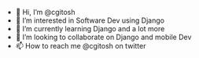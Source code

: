 - 👋 Hi, I’m @cgitosh
- 👀 I’m interested in Software Dev using Django
- 🌱 I’m currently learning Django and a lot more
- 💞️ I’m looking to collaborate on Django and mobile Dev
- 📫 How to reach me @cgitosh on twitter

<!---
cgitosh/cgitosh is a ✨ special ✨ repository because its `README.md` (this file) appears on your GitHub profile.
You can click the Preview link to take a look at your changes.
--->
